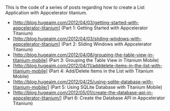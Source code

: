 This is the code of a series of posts regarding how to create a List Application with Appcelerator titanium.

* [http://blog.hugeaim.com/2012/04/03/getting-started-with-appcelerator-titanium] (Part 1: Getting Started with Appcelerator Titanium)
* [http://blog.hugeaim.com/2012/04/03/sliding-windows-with-appcelerator-titanium]  (Part 2: Sliding Windows with Appcelerator Titanium)
* [http://blog.hugeaim.com/2012/04/08/grouping-the-table-view-in-titanium-mobile] (Part 3: Grouping the Table View in Titanium Mobile)
* [http://blog.hugeaim.com/2012/04/11/adddelete-items-in-the-list-with-titanium-mobile] (Part 4: Add/Delete Items in the List with Titanium Mobile)
* [http://blog.hugeaim.com/2012/04/25/using-sqlite-database-with-titanium-mobile/] (Part 5: Using SQLite Database with Titanium Mobile)
* [http://blog.hugeaim.com/2012/05/01/create-the-database-api-in-appcelerator-titanium/] (Part 6: Create the Database API in Appcelerator Titanium)
